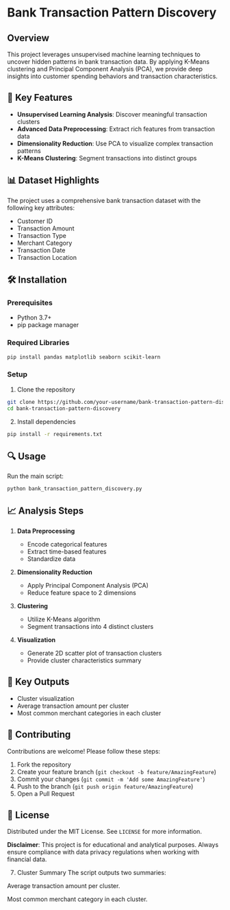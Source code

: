 # Bank Transaction Pattern Discovery

## Overview

This project leverages unsupervised machine learning techniques to uncover hidden patterns in bank transaction data. By applying K-Means clustering and Principal Component Analysis (PCA), we provide deep insights into customer spending behaviors and transaction characteristics.

## 🚀 Key Features

- **Unsupervised Learning Analysis**: Discover meaningful transaction clusters
- **Advanced Data Preprocessing**: Extract rich features from transaction data
- **Dimensionality Reduction**: Use PCA to visualize complex transaction patterns
- **K-Means Clustering**: Segment transactions into distinct groups

## 📊 Dataset Highlights

The project uses a comprehensive bank transaction dataset with the following key attributes:
- Customer ID
- Transaction Amount
- Transaction Type
- Merchant Category
- Transaction Date
- Transaction Location

## 🛠 Installation

### Prerequisites
- Python 3.7+
- pip package manager

### Required Libraries
```bash
pip install pandas matplotlib seaborn scikit-learn
```

### Setup
1. Clone the repository
```bash
git clone https://github.com/your-username/bank-transaction-pattern-discovery.git
cd bank-transaction-pattern-discovery
```

2. Install dependencies
```bash
pip install -r requirements.txt
```

## 🔍 Usage

Run the main script:
```bash
python bank_transaction_pattern_discovery.py
```

## 📈 Analysis Steps

1. **Data Preprocessing**
   - Encode categorical features
   - Extract time-based features
   - Standardize data

2. **Dimensionality Reduction**
   - Apply Principal Component Analysis (PCA)
   - Reduce feature space to 2 dimensions

3. **Clustering**
   - Utilize K-Means algorithm
   - Segment transactions into 4 distinct clusters

4. **Visualization**
   - Generate 2D scatter plot of transaction clusters
   - Provide cluster characteristics summary

## 🔬 Key Outputs

- Cluster visualization
- Average transaction amount per cluster
- Most common merchant categories in each cluster

## 🤝 Contributing

Contributions are welcome! Please follow these steps:

1. Fork the repository
2. Create your feature branch (`git checkout -b feature/AmazingFeature`)
3. Commit your changes (`git commit -m 'Add some AmazingFeature'`)
4. Push to the branch (`git push origin feature/AmazingFeature`)
5. Open a Pull Request

## 📄 License

Distributed under the MIT License. See `LICENSE` for more information.

**Disclaimer**: This project is for educational and analytical purposes. Always ensure compliance with data privacy regulations when working with financial data.

7. Cluster Summary
The script outputs two summaries:

Average transaction amount per cluster.

Most common merchant category in each cluster.
